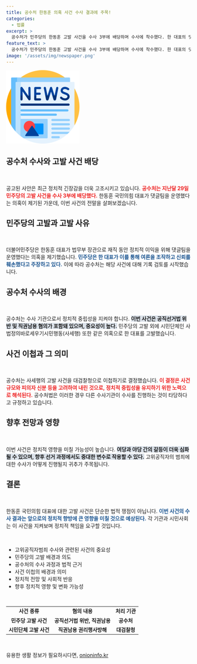 ```yaml
---
title: 공수처 한동훈 의혹 사건 수사 결과에 주목!
categories:
  - 법률
excerpt: >
  공수처가 민주당의 한동훈 고발 사건을 수사 3부에 배당하며 수사에 착수했다. 한 대표의 댓글팀 운영 의혹이 심층적으로 조사될 예정이다. 이 사건은 또 다른 시민단체의 고발로 대검찰청으로 이첩됐다!
feature_text: >
  공수처가 민주당의 한동훈 고발 사건을 수사 3부에 배당하며 수사에 착수했다. 한 대표의 댓글팀 운영 의혹이 심층적으로 조사될 예정이다. 이 사건은 또 다른 시민단체의 고발로 대검찰청으로 이첩됐다!
image: '/assets/img/newspaper.png'
---
```


<p><img src="/assets/img/newspaper.png" alt="kimp 속보" /></p>

<h2 data-ke-size="size26">공수처 수사와 고발 사건 배당</h2>

<p data-ke-size="size16">&nbsp;</p>

<p>공고된 사안은 최근 정치적 긴장감을 더욱 고조시키고 있습니다. <b><span style="color: #ee2323;">공수처는 지난달 29일 민주당의 고발 사건을 수사 3부에 배당했다.</span></b> 한동훈 국민의힘 대표가 댓글팀을 운영했다는 의혹이 제기된 가운데, 이번 사건의 전말을 살펴보겠습니다.</p>

<h2 data-ke-size="size26">민주당의 고발과 고발 사유</h2>

<p data-ke-size="size16">&nbsp;</p>

<p>더불어민주당은 한동훈 대표가 법무부 장관으로 재직 동안 정치적 이익을 위해 댓글팀을 운영했다는 의혹을 제기했습니다. <b><span style="color: #1a5490;">민주당은 한 대표가 이를 통해 여론을 조작하고 신뢰를 훼손했다고 주장하고 있다.</span></b> 이에 따라 공수처는 해당 사건에 대해 기록 검토를 시작했습니다.</p>

<h2 data-ke-size="size26">공수처 수사의 배경</h2>

<p data-ke-size="size16">&nbsp;</p>

<p>공수처는 수사 기관으로서 정치적 중립성을 지켜야 합니다. <b><span style="background-color: #21538527;">이번 사건은 공직선거법 위반 및 직권남용 혐의가 포함돼 있으며, 중요성이 높다.</span></b> 민주당의 고발 외에 시민단체인 사법정의바로세우기시민행동(사세행) 또한 같은 의혹으로 한 대표를 고발했습니다. </p>

<h2 data-ke-size="size26">사건 이첩과 그 의미</h2>

<p data-ke-size="size16">&nbsp;</p>

<p>공수처는 사세행의 고발 사건을 대검찰청으로 이첩하기로 결정했습니다. <b><span style="color: #ee2323;">이 결정은 사건 규모와 피의자 신분 등을 고려하여 내린 것으로, 정치적 중립성을 유지하기 위한 노력으로 해석된다.</span></b> 공수처법은 이러한 경우 다른 수사기관이 수사를 진행하는 것이 타당하다고 규정하고 있습니다.</p>

<h2 data-ke-size="size26">향후 전망과 영향</h2>

<p data-ke-size="size16">&nbsp;</p>

<p>이번 사건은 정치적 영향을 미칠 가능성이 높습니다. <b><span style="background-color: #21538527;">여당과 야당 간의 갈등이 더욱 심화될 수 있으며, 향후 선거 과정에서도 중대한 변수로 작용할 수 있다.</span></b> 고위공직자의 범죄에 대한 수사가 어떻게 진행될지 귀추가 주목됩니다.</p>

<h2 data-ke-size="size26">결론</h2>

<p data-ke-size="size16">&nbsp;</p>

<p>한동훈 국민의힘 대표에 대한 고발 사건은 단순한 법적 쟁점이 아닙니다. <b><span style="color: #1a5490;">이번 사건의 수사 결과는 앞으로의 정치적 향방에 큰 영향을 미칠 것으로 예상된다.</span></b> 각 기관과 시민사회는 이 사건을 지켜보며 정치적 책임을 요구할 것입니다.</p>

<p data-ke-size="size16">&nbsp;</p>

<ul>
  <li>고위공직자범죄 수사와 관련된 사건의 중요성</li>
  <li>민주당의 고발 배경과 의도</li>
  <li>공수처의 수사 과정과 법적 근거</li>
  <li>사건 이첩의 배경과 의미</li>
  <li>정치적 전망 및 사회적 반응</li>
  <li>향후 정치적 영향 및 변화 가능성</li>
</ul>

<p data-ke-size="size16">&nbsp;</p>

<table>
  <tr>
    <td style="text-align: center; height: 17px;"><b>사건 종류</b></td>
    <td style="text-align: center; height: 17px;"><b>혐의 내용</b></td>
    <td style="text-align: center; height: 17px;"><b>처리 기관</b></td>
  </tr>
  <tr>
    <td style="text-align: center; height: 17px;"><b>민주당 고발 사건</b></td>
    <td style="text-align: center; height: 17px;"><b>공직선거법 위반, 직권남용</b></td>
    <td style="text-align: center; height: 17px;"><b>공수처</b></td>
  </tr>
  <tr>
    <td style="text-align: center; height: 17px;"><b>시민단체 고발 사건</b></td>
    <td style="text-align: center; height: 17px;"><b>직권남용 권리행사방해</b></td>
    <td style="text-align: center; height: 17px;"><b>대검찰청</b></td>
  </tr>
</table>

<p data-ke-size="size16">&nbsp;</p>
유용한 생활 정보가 필요하시다면, <a href="https://onioninfo.kr" rel="dofollow">onioninfo.kr</a>



